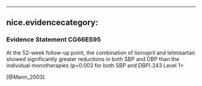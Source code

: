 
---
nice.evidencecategory: 
---

### Evidence Statement CG66ES95
At the 52-week follow-up point, the combination of lisinopril and telmisartan showed significantly
greater reductions in both SBP and DBP than the individual monotherapies (p=0.003 for both
SBP and DBP).243 Level 1+

[@Mann_2003]

